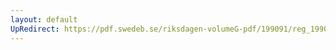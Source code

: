 ```yaml
---
layout: default
UpRedirect: https://pdf.swedeb.se/riksdagen-volumeG-pdf/199091/reg_199091/reg_199091_0899.pdf
---
```

